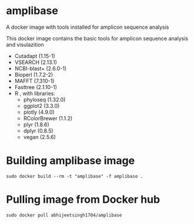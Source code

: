# amplibase
A docker image with tools installed for amplicon sequence analysis

This docker image contains the basic tools for amplicon sequence analysis and visulazition

   - Cutadapt (1.15-1)
   - VSEARCH (2.13.1)
   - NCBI-blast+ (2.6.0-1)
   - Bioperl (1.7.2-2)
   - MAFFT (7.310-1)
   - Fasttree (2.1.10-1)
   - R , with libraries:
      * phyloseq (1.32.0) 
      * ggplot2 (3.3.0) 
      * plotly (4.9.0) 
      * RColorBrewer (1.1.2) 
      * plyr (1.8.6) 
      * dplyr (0.8.5) 
      * vegan (2.5.6)


# Building amplibase image
`
sudo docker build --rm -t "amplibase" -f amplibase .
`

# Pulling image from Docker hub
`
sudo docker pull abhijeetsingh1704/amplibase
`
